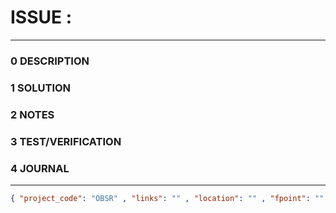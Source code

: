 # ISSUE :
--------------------------------
### 0 DESCRIPTION


### 1 SOLUTION


### 2 NOTES


### 3 TEST/VERIFICATION


### 4 JOURNAL



--------------------------------
```json
{ "project_code": "OBSR" , "links": "" , "location": "" , "fpoint": "" }
```
